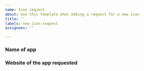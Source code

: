 ```yaml
---
name: Icon request
about: Use this template when making a request for a new icon
title: ''
labels: new-icon-request
assignees: ''

---
```


### Name of app

### Website of the app requested
